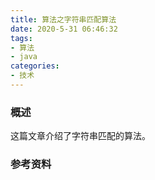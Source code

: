 ```yaml
---
title: 算法之字符串匹配算法
date: 2020-5-31 06:46:32
tags:
- 算法
- java
categories:
- 技术
---
```


### 概述

这篇文章介绍了字符串匹配的算法。



<!-- more -->



### 参考资料


